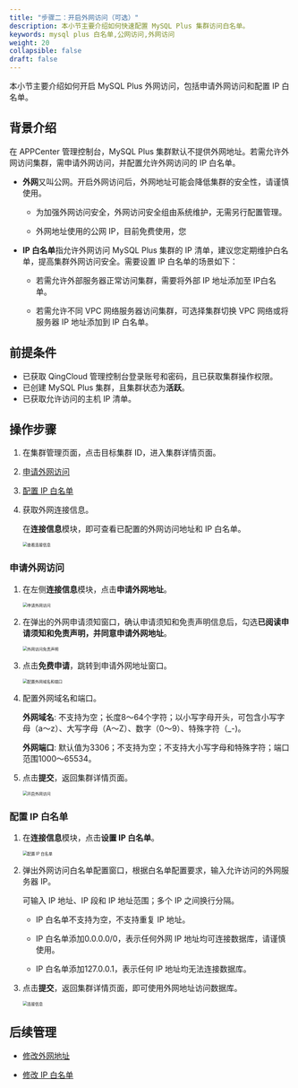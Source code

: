 ```yaml
---
title: "步骤二：开启外网访问（可选）"
description: 本小节主要介绍如何快速配置 MySQL Plus 集群访问白名单。 
keywords: mysql plus 白名单,公网访问,外网访问
weight: 20
collapsible: false
draft: false
---
```


本小节主要介绍如何开启 MySQL Plus 外网访问，包括申请外网访问和配置 IP 白名单。

## 背景介绍

在 APPCenter 管理控制台，MySQL Plus 集群默认不提供外网地址。若需允许外网访问集群，需申请外网访问，并配置允许外网访问的 IP 白名单。

- **外网**又叫公网。开启外网访问后，外网地址可能会降低集群的安全性，请谨慎使用。
   
   - 为加强外网访问安全，外网访问安全组由系统维护，无需另行配置管理。
   
   - 外网地址使用的公网 IP，目前免费使用，您

- **IP 白名单**指允许外网访问 MySQL Plus 集群的 IP 清单，建议您定期维护白名单，提高集群外网访问安全。需要设置 IP 白名单的场景如下：
   
   - 若需允许外部服务器正常访问集群，需要将外部 IP 地址添加至 IP白名单。
  
   - 若需允许不同 VPC 网络服务器访问集群，可选择集群切换 VPC 网络或将服务器 IP 地址添加到 IP 白名单。

## 前提条件

- 已获取 QingCloud 管理控制台登录账号和密码，且已获取集群操作权限。
- 已创建 MySQL Plus 集群，且集群状态为**活跃**。
- 已获取允许访问的主机 IP 清单。

## 操作步骤

1. 在集群管理页面，点击目标集群 ID，进入集群详情页面。

2. [申请外网访问](#申请外网访问)
   
3. [配置 IP 白名单](#配置-ip-白名单)

4. 获取外网连接信息。
   
   在**连接信息**模块，即可查看已配置的外网访问地址和 IP 白名单。
   
   <img src="../../_images/check_access_info.png" alt="查看连接信息" style="zoom:50%;" />
  
### 申请外网访问
   
1. 在左侧**连接信息**模块，点击**申请外网地址**。

   <img src="../../_images/external_access.png" alt="申请外网访问" style="zoom:50%;" />

2. 在弹出的外网申请须知窗口，确认申请须知和免责声明信息后，勾选**已阅读申请须知和免责声明，并同意申请外网地址**。
   
    <img src="../../_images/external_access_notice.png" alt="外网访问免责声明" style="zoom:50%;" />

3. 点击**免费申请**，跳转到申请外网地址窗口。

    <img src="../../_images/set_external_access.png" alt="配置外网域名和端口" style="zoom:50%;" /> 

4. 配置外网域名和端口。

    **外网域名**: 不支持为空；长度8～64个字符；以小写字母开头，可包含小写字母（a～z）、大写字母（A～Z）、数字（0～9）、特殊字符（_-)。
    
    **外网端口**: 默认值为3306；不支持为空；不支持大小写字母和特殊字符；端口范围1000～65534。

5. 点击**提交**，返回集群详情页面。

   <img src=".../../_images/enable_external_access.png" alt="开启外网访问" style="zoom:50%;" />

### 配置 IP 白名单

1. 在**连接信息**模块，点击**设置 IP 白名单**。
   
    <img src="../../_images/set_whitelist0.png" alt="配置 IP 白名单" style="zoom:50%;" />

2. 弹出外网访问白名单配置窗口，根据白名单配置要求，输入允许访问的外网服务器 IP。
    
    可输入 IP 地址、IP 段和 IP 地址范围；多个 IP 之间换行分隔。

     - IP 白名单不支持为空，不支持重复 IP 地址。

     - IP 白名单添加0.0.0.0/0，表示任何外网 IP 地址均可连接数据库，请谨慎使用。

     - IP 白名单添加127.0.0.1，表示任何 IP 地址均无法连接数据库。
   
3. 点击**提交**，返回集群详情页面，即可使用外网地址访问数据库。

   <img src="../../_images/check_access_info.png" alt="连接信息" style="zoom:50%;" />

## 后续管理

 - [修改外网地址](../../manual/mgt_connect/mgt_external_network)
  
 - [修改 IP 白名单](../../manual/mgt_connect/mgt_whitelist)
